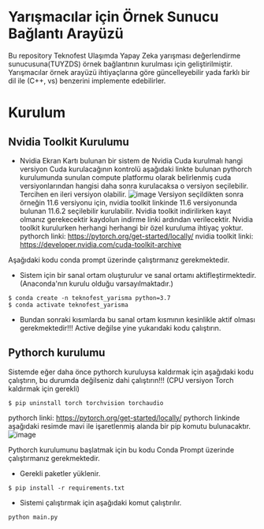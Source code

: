 # Yarışmacılar için Örnek Sunucu Bağlantı Arayüzü
Bu repository Teknofest Ulaşımda Yapay Zeka yarışması değerlendirme sunucusuna(TUYZDS) örnek bağlantının kurulması için geliştirilmiştir.
Yarışmacılar örnek arayüzü ihtiyaçlarına göre güncelleyebilir yada farklı bir dil ile (C++, vs) benzerini implemente edebilirler.
 
 
 
 

# Kurulum
## Nvidia Toolkit Kurulumu
- Nvidia Ekran Kartı bulunan bir sistem de
Nvidia Cuda kurulmalı hangi versiyon Cuda kurulacağının kontrolü aşağıdaki linkte bulunan pythorch kurulumunda sunulan compute platformu olarak belirlenmiş cuda versiyonlarından hangisi daha sonra kurulacaksa o versiyon seçilebilir. Tercihen en ileri versiyon olabilir.
![image](https://user-images.githubusercontent.com/55704722/180610737-5aa45a1e-0c10-4986-9a9d-d19db973a7a3.png)
Versiyon seçildikten sonra örneğin 11.6 versiyonu için,
nvidia toolkit linkinde 11.6 versiyonunda bulunan 11.6.2 seçilebilir kurulabilir. Nvidia toolkit indirilirken kayıt olmanız gerekecektir kaydolun indirme linki ardından verilecektir. Nvidia toolkit kurulurken herhangi herhangi bir özel kuruluma ihtiyaç yoktur.
pythorch linki: https://pytorch.org/get-started/locally/
nvidia toolkit linki: https://developer.nvidia.com/cuda-toolkit-archive

Aşağıdaki kodu conda prompt üzerinde çalıştırmanız gerekmektedir. 
- Sistem için bir sanal ortam oluşturulur ve sanal ortamı aktifleştirmektedir. (Anaconda'nın kurulu olduğu varsayılmaktadır.) 
```shell
$ conda create -n teknofest_yarisma python=3.7
$ conda activate teknofest_yarisma
```
- Bundan sonraki kısımlarda bu sanal ortam kısmının kesinlikle aktif olması gerekmektedir!!! Active değilse yine yukarıdaki kodu çalıştırın.

## Pythorch kurulumu
Sistemde eğer daha önce pythorch kuruluysa kaldırmak için aşağıdaki kodu çalıştırın, bu durumda değilseniz dahi çalıştırın!!! (CPU versiyon Torch kaldırmak için gerekli)
```shell
$ pip uninstall torch torchvision torchaudio
```
pythorch linki: https://pytorch.org/get-started/locally/
pythorch linkinde aşağıdaki resimde mavi ile işaretlenmiş alanda bir pip komutu bulunacaktır.
![image](https://user-images.githubusercontent.com/55704722/180611172-315fbd5d-4f2f-4619-9588-cbe82922984a.png)

Pythorch kurulumunu başlatmak için bu kodu Conda Prompt üzerinde çalıştırmanız gerekmektedir. 
- Gerekli paketler yüklenir.
```shell
$ pip install -r requirements.txt
```
- Sistemi çalıştırmak için aşağıdaki komut çalıştırılır.
````shell
python main.py
````
